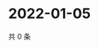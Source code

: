 # 2022-01-05

共 0 条

<!-- BEGIN WEIBO -->
<!-- 最后更新时间 Wed Jan 05 2022 06:08:57 GMT+0800 (China Standard Time) -->

<!-- END WEIBO -->
